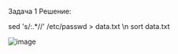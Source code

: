 Задача 1
Решение:

sed 's/:.*//' /etc/passwd > data.txt \n sort data.txt 

![image](https://github.com/user-attachments/assets/f25d0384-7a90-44db-99de-b386ddf57222)
